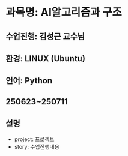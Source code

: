 # 과목명: AI알고리즘과 구조
## 수업진행: 김성근 교수님
## 환경: LINUX (Ubuntu)
## 언어: Python
## 250623~250711
## 설명
* project: 프로젝트
* story: 수업진행내용
